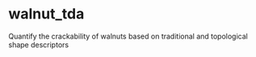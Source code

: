 # walnut_tda
Quantify the crackability of walnuts based on traditional and topological shape descriptors
